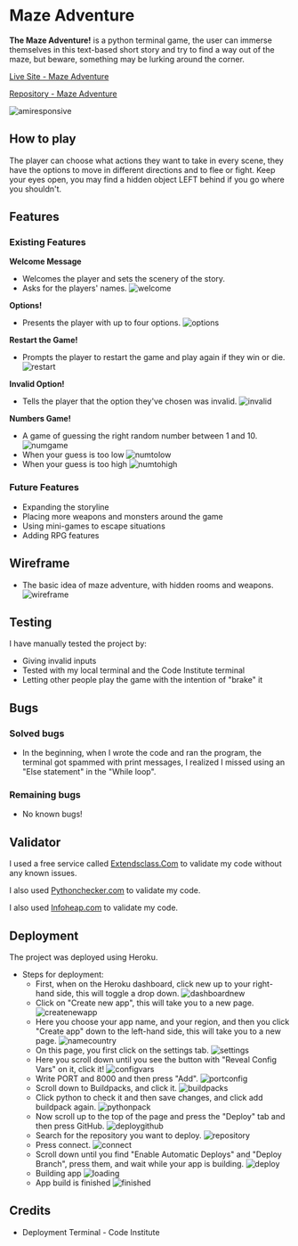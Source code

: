 # Maze Adventure
**The Maze Adventure!** is a python terminal game, the user can immerse themselves in this text-based short story and try to find a way out of the maze, but beware, something may be lurking around the corner.

[Live Site - Maze Adventure](https://mazeadventure.herokuapp.com/)

[Repository - Maze Adventure](https://github.com/Madebybrown/MazeAdventure.com)

![amiresponsive](assets/images/amiresponsive.png)

## How to play
The player can choose what actions they want to take in every scene, they have the options to move in different directions and to flee or fight.
Keep your eyes open, you may find a hidden object LEFT behind if you go where you shouldn't.

## Features
### Existing Features

**Welcome Message**
- Welcomes the player and sets the scenery of the story.
- Asks for the players' names.
![welcome](assets/images/featureone.png)

**Options!**
- Presents the player with up to four options.
![options](assets/images/featuretwo.png)

**Restart the Game!**
- Prompts the player to restart the game and play again if they win or die.
![restart](assets/images/featurethree.png)

**Invalid Option!**
- Tells the player that the option they've chosen was invalid.
![invalid](assets/images/featurefour.png)

**Numbers Game!**
- A game of guessing the right random number between 1 and 10.
![numgame](assets/images/numgame.png)
- When your guess is too low
![numtolow](assets/images/numtolow.png)
- When your guess is too high
![numtohigh](assets/images/numtohigh.png)

### Future Features
- Expanding the storyline
- Placing more weapons and monsters around the game
- Using mini-games to escape situations
- Adding RPG features

## Wireframe
- The basic idea of maze adventure, with hidden rooms and weapons.
![wireframe](assets/images/wireframe.png)

## Testing
I have manually tested the project by:
- Giving invalid inputs
- Tested with my local terminal and the Code Institute terminal
- Letting other people play the game with the intention of "brake" it

## Bugs
### Solved bugs
- In the beginning, when I wrote the code and ran the program, the terminal got spammed with print messages, I realized I missed using an "Else statement" in the "While loop".

### Remaining bugs
- No known bugs!

## Validator
I used a free service called [Extendsclass.Com](https://extendsclass.com/python-tester.html) to validate my code without any known issues.

I also used [Pythonchecker.com](https://www.pythonchecker.com/) to validate my code.

I also used [Infoheap.com](https://infoheap.com/python-lint-online/) to validate my code.

## Deployment
The project was deployed using Heroku.
 - Steps for deployment:
    - First, when on the Heroku dashboard, click new up to your right-hand side, this will toggle a drop down.
![dashboardnew](assets/images/dashboardnew.png)
    - Click on "Create new app", this will take you to a new page.
![createnewapp](assets/images/createnewapp.png)
    - Here you choose your app name, and your region, and then you click "Create app" down to the left-hand side, this will take you to a new page.
![namecountry](assets/images/namecountry.png)
    - On this page, you first click on the settings tab.
![settings](assets/images/settings.png)
    - Here you scroll down until you see the button with "Reveal Config Vars" on it, click it!
![configvars](assets/images/configvars.png)
    - Write PORT and 8000 and then press "Add". 
![portconfig](assets/images/portconfig.png)
    - Scroll down to Buildpacks, and click it.
![buildpacks](assets/images/buildpacks.png)
    - Click python to check it and then save changes, and click add buildpack again.
![pythonpack](assets/images/pythonpack.png)
    - Now scroll up to the top of the page and press the "Deploy" tab and then press GitHub.
![deploygithub](assets/images/deploygithub.png)
    - Search for the repository you want to deploy.
![repository](assets/images/repository.png)
    - Press connect.
![connect](assets/images/connect.png)
    - Scroll down until you find "Enable Automatic Deploys" and "Deploy Branch", press them, and wait while your app is building.
![deploy](assets/images/deploy.png)
    - Building app
![loading](assets/images/loading.png)
    - App build is finished
![finished](assets/images/finished.png)

## Credits
- Deployment Terminal - Code Institute